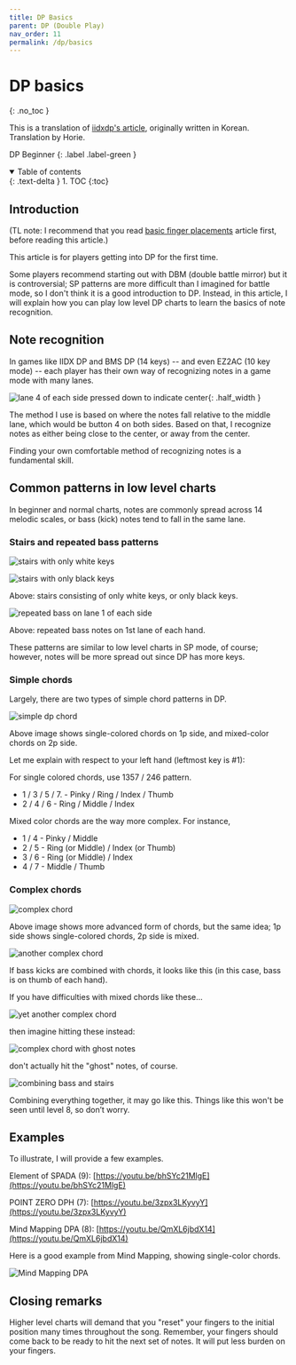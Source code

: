 ```yaml
---
title: DP Basics
parent: DP (Double Play)
nav_order: 11
permalink: /dp/basics
---
```


# DP basics
{: .no_toc }

This is a translation of [iidxdp's article](https://gall.dcinside.com/mgallery/board/view/?id=iidxdp&no=6364), originally written in Korean. Translation by Horie.

DP Beginner
{: .label .label-green }

<details open markdown="block">
  <summary>
    Table of contents
  </summary>
  {: .text-delta }
1. TOC
{:toc}
</details>

## Introduction

(TL note: I recommend that you read [basic finger placements](/dp/basic_placement) article first, before reading this article.)

This article is for players getting into DP for the first time.

Some players recommend starting out with DBM (double battle mirror) but it is controversial; SP patterns are more difficult than I imagined for battle mode, so I don't think it is a good introduction to DP. Instead, in this article, I will explain how you can play low level DP charts to learn the basics of note recognition.

## Note recognition

In games like IIDX DP and BMS DP (14 keys) -- and even EZ2AC (10 key mode) -- each player has their own way of recognizing notes in a game mode with many lanes.

![lane 4 of each side pressed down to indicate center](/assets/img/dp/intro_key_4.png){: .half_width }

The method I use is based on where the notes fall relative to the middle lane, which would be button 4 on both sides. Based on that, I recognize notes as either being close to the center, or away from the center.

Finding your own comfortable method of recognizing notes is a fundamental skill.

## Common patterns in low level charts

In beginner and normal charts, notes are commonly spread across 14 melodic scales, or bass (kick) notes tend to fall in the same lane.

### Stairs and repeated bass patterns

![stairs with only white keys](/assets/img/dp/stairs_white.png)

![stairs with only black keys](/assets/img/dp/stairs_blue.png)

Above: stairs consisting of only white keys, or only black keys.

![repeated bass on lane 1 of each side](/assets/img/dp/bass_on_1.png)

Above: repeated bass notes on 1st lane of each hand.

These patterns are similar to low level charts in SP mode, of course; however, notes will be more spread out since DP has more keys.

### Simple chords

Largely, there are two types of simple chord patterns in DP.

![simple dp chord](/assets/img/dp/dp_chords.png)

Above image shows single-colored chords on 1p side, and mixed-color chords on 2p side.

Let me explain with respect to your left hand (leftmost key is #1):

For single colored chords, use 1357 / 246 pattern.
* 1 / 3 / 5 / 7. - Pinky / Ring / Index / Thumb
* 2 / 4 / 6 - Ring / Middle / Index

Mixed color chords are the way more complex. For instance,
* 1 / 4 - Pinky / Middle
* 2 / 5 - Ring (or Middle) / Index (or Thumb)
* 3 / 6 - Ring (or Middle) / Index
* 4 / 7 - Middle / Thumb

### Complex chords

![complex chord](/assets/img/dp/chord_complex.png)

Above image shows more advanced form of chords, but the same idea; 1p side shows single-colored chords, 2p side is mixed.

![another complex chord](/assets/img/dp/chord_complex_2.png)

If bass kicks are combined with chords, it looks like this (in this case, bass is on thumb of each hand).

If you have difficulties with mixed chords like these...

![yet another complex chord](/assets/img/dp/chord_complex_3a.png)

then imagine hitting these instead:

![complex chord with ghost notes](/assets/img/dp/chord_complex_3b.png)

don't actually hit the "ghost" notes, of course.

![combining bass and stairs](/assets/img/dp/chord_complex_4.png)

Combining everything together, it may go like this. Things like this won't be seen until level 8, so don’t worry.

## Examples

To illustrate, I will provide a few examples.

Element of SPADA (9): [https://youtu.be/bhSYc21MlgE](https://youtu.be/bhSYc21MlgE)

POINT ZERO DPH (7): [https://youtu.be/3zpx3LKyvyY](https://youtu.be/3zpx3LKyvyY)

Mind Mapping DPA (8): [https://youtu.be/QmXL6jbdX14](https://youtu.be/QmXL6jbdX14)

Here is a good example from Mind Mapping, showing single-color chords.

![Mind Mapping DPA](/assets/img/dp/mindmapping.png)

## Closing remarks

Higher level charts will demand that you "reset" your fingers to the initial position many times throughout the song. Remember, your fingers should come back to be ready to hit the next set of notes. It will put less burden on your fingers.
